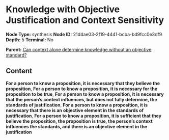 # Knowledge with Objective Justification and Context Sensitivity

**Node Type:** synthesis
**Node ID:** 21d4ae03-2f19-4441-bcba-bd9fcc0e3df9
**Depth:** 5
**Terminal:** No

**Parent:** [Can context alone determine knowledge without an objective standard?](can-context-alone-determine-knowledge-without-an-objective-standard-antithesis-2cf0b283-1261-43af-ab05-87d323c81c96.md)

## Content

**For a person to know a proposition, it is necessary that they believe the proposition**, **For a person to know a proposition, it is necessary for the proposition to be true**, **For a person to know a proposition, it is necessary that the person’s context influences, but does not fully determine, the standards of justification**, **For a person to know a proposition, it is necessary that there is an objective element in the standards of justification**, **For a person to know a proposition, it is sufficient that they believe the proposition, the proposition is true, the person’s context influences the standards, and there is an objective element in the justification**
